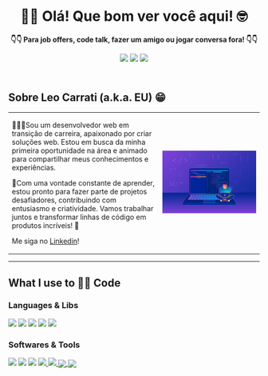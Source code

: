 <header>
    <h1 align="center">👋🏻 Olá! Que bom ver você aqui! 🤓</h1>
    <div align="center">
        <p><b>👇👇 Para job offers, code talk, fazer um amigo ou jogar conversa fora! 👇👇</b></p>
       <a href="mailto:carrati3@gmail.com"><img src="https://img.shields.io/badge/Gmail-D14836?style=for-the-badge&logo=gmail&logoColor=white" /></a>
       <a href=https://www.linkedin.com/in/leonardo-carrati"><img src="https://img.shields.io/badge/LinkedIn-0077B5?style=for-the-badge&logo=linkedin&logoColor=white" /></a>
       <a href="#"><img src="https://img.shields.io/badge/Portfolio-ffca28?style=for-the-badge&logo=About.me&logoColor=black" /></a>
<!--        <a href="https://console.blog.br"><img src="https://img.shields.io/badge/Console.Blog-E4405F?style=for-the-badge&logo=blogger&logoColor=white" /></a> -->
    </div>
</header>
<main>
    <table>
        <tr>
            <h2>Sobre Leo Carrati (a.k.a. EU) 😁</h2>
        </tr>
        <tr>
            <td width="60%">
                <p>
                      
🧑🏻‍💻Sou um desenvolvedor web em transição de carreira, apaixonado por criar soluções web. Estou em busca da minha primeira oportunidade na área e animado para compartilhar meus conhecimentos e experiências. 
</p>
<p>
🌱Com uma vontade constante de aprender, estou pronto para fazer parte de projetos desafiadores, contribuindo com entusiasmo e criatividade. Vamos trabalhar juntos e transformar linhas de código em produtos incríveis! 🤯
</p>
<p>
Me siga no <a href="https://www.linkedin.com/in/leonardo-carrati">Linkedin</a>!
                </p>
<!--                 and check my <a href="https://console.blog.br">Blog</a> -->
            </td>
            <td align="center">
                <img src="mood.jpg" alt="ilustracao" width="300em">
            </td>
        </tr>
     </table>
     <hr />
     <h2>What I use to ✍🏻 Code </h2>
     <div>
         <h3>Languages & Libs</h3>         
         <img src="https://img.shields.io/badge/React-20232A?style=for-the-badge&logo=react&logoColor=61DAFB" />
         <img src="https://img.shields.io/badge/TypeScript-fff?style=for-the-badge&logo=typescript&logoColor=2f72bc  />
         <img src="https://img.shields.io/badge/Node.js-000?style=for-the-badge&logo=node.js&logoColor=339933 />
         <img src="https://img.shields.io/badge/SQL-000?style=for-the-badge&logo=postgresql&logoColor=4169E1 />
         <img src="https://img.shields.io/badge/Javascript-ffca28?style=for-the-badge&logo=javascript&logoColor=black" />
         <img src="https://img.shields.io/badge/CSS3-007ACC?style=for-the-badge&logo=css3&logoColor=white" />
         <img src="https://img.shields.io/badge/HTML5-20232A?style=for-the-badge&logo=html5&logoColor=dc143c" />
     </div>
     <div>
         <h3>Softwares & Tools</h3>
         <img src="https://img.shields.io/badge/Visual_Studio_Code-0078D4?style=for-the-badge&logo=visual%20studio%20code&logoColor=white" />
         <img src="https://img.shields.io/badge/GIT-E44C30?style=for-the-badge&logo=git&logoColor=white" />
         <img src="https://img.shields.io/badge/Valentina_Studio-000?style=for-the-badge&logo=singlestore&logoColor=4169E1) />
     </div>
</main>
<hr />
<footer>
    <h2>My github usage</h2>
    <div align="center">
        <a href="https://github.com/lcarrati">
            <img height="180em" src="https://github-readme-stats.vercel.app/api?username=lcarrati&theme=monokai&count_private=true&show_icons=true)">
            <img height="180em" src="https://github-readme-stats.vercel.app/api/top-langs/?username=lcarrati&layout=compact&theme=monokai">
        </a>
        <a href="https://github.com/LCarrati/labeddit-frontend">
            <img align="center" src="https://github-readme-stats.vercel.app/api/pin/?username=LCarrati&repo=labeddit-frontend&theme=monokai" />
        </a>
        <a href="https://github.com/LCarrati/labeddit-backend">
            <img align="center" src="https://github-readme-stats.vercel.app/api/pin/?username=LCarrati&repo=labeddit-backend&theme=monokai" />
        </a>
    </div>
</footer>

